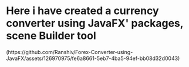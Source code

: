 <h1> Here i have created a currency converter using JavaFX' packages, scene Builder tool </h1>
(https://github.com/Ranshiv/Forex-Converter-using-JavaFX/assets/126970975/fe6a8661-5eb7-4ba5-94ef-bb08d32d0043)
